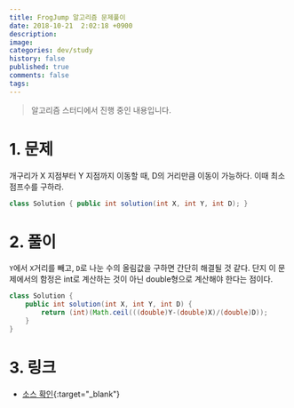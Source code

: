 ```yaml
---
title: FrogJump 알고리즘 문제풀이
date: 2018-10-21  2:02:18 +0900
description: 
image: 
categories: dev/study
history: false
published: true
comments: false
tags:
---
```


> 알고리즘 스터디에서 진행 중인 내용입니다.

# 1. 문제

개구리가 X 지점부터 Y 지점까지 이동할 때, D의 거리만큼 이동이 가능하다. 이때 최소 점프수를 구하라.

```java
class Solution { public int solution(int X, int Y, int D); }
```

# 2. 풀이

`Y`에서 `X`거리를 빼고, `D`로 나눈 수의 올림값을 구하면 간단히 해결될 것 같다.
단지 이 문제에서의 함정은 int로 계산하는 것이 아닌 double형으로 계산해야 한다는 점이다.

```java
class Solution {
    public int solution(int X, int Y, int D) {
        return (int)(Math.ceil(((double)Y-(double)X)/(double)D));
    }
}
```

# 3. 링크

- [소스 확인](https://github.com/seotory/algoStudy/blob/master/src/main/codility/lesson/lesson3/FrogJump.java){:target="_blank"}